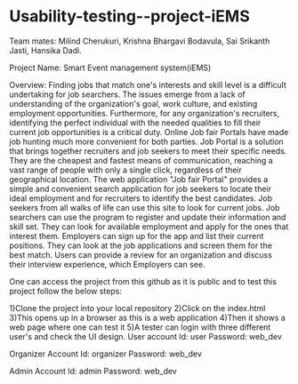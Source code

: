 # Usability-testing--project-iEMS

Team mates:
Milind Cherukuri, 
Krishna Bhargavi Bodavula, 
Sai Srikanth Jasti, 
Hansika Dadi.

Project Name: Smart Event management system(iEMS)

Overview: Finding jobs that match one's interests and skill level is a difficult undertaking for job searchers. The issues emerge from a lack of understanding of the organization's goal, work culture, and existing employment opportunities. Furthermore, for any organization's recruiters, identifying the perfect individual with the needed qualities to fill their current job opportunities is a critical duty. Online Job fair Portals have made job hunting much more convenient for both parties. Job Portal is a solution that brings together recruiters and job seekers to meet their specific needs. They are the cheapest and fastest means of communication, reaching a vast range of people with only a single click, regardless of their geographical location.
The web application "Job fair Portal" provides a simple and convenient search application for job seekers to locate their ideal employment and for recruiters to identify the best candidates. Job seekers from all walks of life can use this site to look for current jobs. Job searchers can use the program to register and update their information and skill set. They can look for available employment and apply for the ones that interest them. Employers can sign up for the app and list their current positions. They can look at the job applications and screen them for the best match. Users can provide a review for an organization and discuss their interview experience, which Employers can see.


One can access the project from this github as it is public and to test this project follow the below steps:

1)Clone the project into your local repository 
2)Click on the index.html 
3)This opens up in a browser as this is a web application 
4)Then it shows a web page where one can test it
5)A tester can login with three different user's and check the UI design.
 User account Id: user
        Password: web_dev
        
 Organizer Account Id: organizer
             Password: web_dev
             
 Admin Account Id: admin
         Password: web_dev


       


